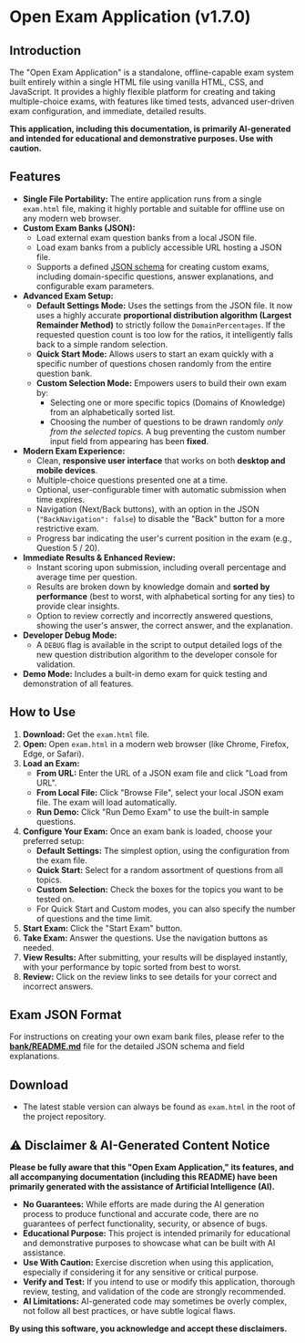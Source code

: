 # Open Exam Application (v1.7.0)

## Introduction

The "Open Exam Application" is a standalone, offline-capable exam system built entirely within a single HTML file using vanilla HTML, CSS, and JavaScript. It provides a highly flexible platform for creating and taking multiple-choice exams, with features like timed tests, advanced user-driven exam configuration, and immediate, detailed results.

**This application, including this documentation, is primarily AI-generated and intended for educational and demonstrative purposes. Use with caution.**

## Features

*   **Single File Portability:** The entire application runs from a single `exam.html` file, making it highly portable and suitable for offline use on any modern web browser.
*   **Custom Exam Banks (JSON):**
    *   Load external exam question banks from a local JSON file.
    *   Load exam banks from a publicly accessible URL hosting a JSON file.
    *   Supports a defined [JSON schema](./bank/README.md) for creating custom exams, including domain-specific questions, answer explanations, and configurable exam parameters.
*   **Advanced Exam Setup:**
    *   **Default Settings Mode:** Uses the settings from the JSON file. It now uses a highly accurate **proportional distribution algorithm (Largest Remainder Method)** to strictly follow the `DomainPercentages`. If the requested question count is too low for the ratios, it intelligently falls back to a simple random selection.
    *   **Quick Start Mode:** Allows users to start an exam quickly with a specific number of questions chosen randomly from the entire question bank.
    *   **Custom Selection Mode:** Empowers users to build their own exam by:
        *   Selecting one or more specific topics (Domains of Knowledge) from an alphabetically sorted list.
        *   Choosing the number of questions to be drawn randomly *only from the selected topics*. A bug preventing the custom number input field from appearing has been **fixed**.
*   **Modern Exam Experience:**
    *   Clean, **responsive user interface** that works on both **desktop and mobile devices**.
    *   Multiple-choice questions presented one at a time.
    *   Optional, user-configurable timer with automatic submission when time expires.
    *   Navigation (Next/Back buttons), with an option in the JSON (`"BackNavigation": false`) to disable the "Back" button for a more restrictive exam.
    *   Progress bar indicating the user's current position in the exam (e.g., Question 5 / 20).
*   **Immediate Results & Enhanced Review:**
    *   Instant scoring upon submission, including overall percentage and average time per question.
    *   Results are broken down by knowledge domain and **sorted by performance** (best to worst, with alphabetical sorting for any ties) to provide clear insights.
    *   Option to review correctly and incorrectly answered questions, showing the user's answer, the correct answer, and the explanation.
*   **Developer Debug Mode:**
    *   A `DEBUG` flag is available in the script to output detailed logs of the new question distribution algorithm to the developer console for validation.
*   **Demo Mode:** Includes a built-in demo exam for quick testing and demonstration of all features.

## How to Use

1.  **Download:** Get the `exam.html` file.
2.  **Open:** Open `exam.html` in a modern web browser (like Chrome, Firefox, Edge, or Safari).
3.  **Load an Exam:**
    *   **From URL:** Enter the URL of a JSON exam file and click "Load from URL".
    *   **From Local File:** Click "Browse File", select your local JSON exam file. The exam will load automatically.
    *   **Run Demo:** Click "Run Demo Exam" to use the built-in sample questions.
4.  **Configure Your Exam:** Once an exam bank is loaded, choose your preferred setup:
    *   **Default Settings:** The simplest option, using the configuration from the exam file.
    *   **Quick Start:** Select for a random assortment of questions from all topics.
    *   **Custom Selection:** Check the boxes for the topics you want to be tested on.
    *   For Quick Start and Custom modes, you can also specify the number of questions and the time limit.
5.  **Start Exam:** Click the "Start Exam" button.
6.  **Take Exam:** Answer the questions. Use the navigation buttons as needed.
7.  **View Results:** After submitting, your results will be displayed instantly, with your performance by topic sorted from best to worst.
8.  **Review:** Click on the review links to see details for your correct and incorrect answers.

## Exam JSON Format

For instructions on creating your own exam bank files, please refer to the **[bank/README.md](./bank/README.md)** file for the detailed JSON schema and field explanations.

## Download

*   The latest stable version can always be found as `exam.html` in the root of the project repository.

## ⚠️ Disclaimer & AI-Generated Content Notice

**Please be fully aware that this "Open Exam Application," its features, and all accompanying documentation (including this README) have been primarily generated with the assistance of Artificial Intelligence (AI).**

*   **No Guarantees:** While efforts are made during the AI generation process to produce functional and accurate code, there are no guarantees of perfect functionality, security, or absence of bugs.
*   **Educational Purpose:** This project is intended primarily for educational and demonstrative purposes to showcase what can be built with AI assistance.
*   **Use With Caution:** Exercise discretion when using this application, especially if considering it for any sensitive or critical purpose.
*   **Verify and Test:** If you intend to use or modify this application, thorough review, testing, and validation of the code are strongly recommended.
*   **AI Limitations:** AI-generated code may sometimes be overly complex, not follow all best practices, or have subtle logical flaws.

**By using this software, you acknowledge and accept these disclaimers.**